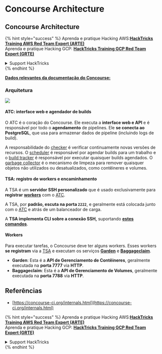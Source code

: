 # Concourse Architecture

## Concourse Architecture

{% hint style="success" %}
Aprenda e pratique Hacking AWS:<img src="../../.gitbook/assets/image (1).png" alt="" data-size="line">[**HackTricks Training AWS Red Team Expert (ARTE)**](https://training.hacktricks.xyz/courses/arte)<img src="../../.gitbook/assets/image (1).png" alt="" data-size="line">\
Aprenda e pratique Hacking GCP: <img src="../../.gitbook/assets/image (2).png" alt="" data-size="line">[**HackTricks Training GCP Red Team Expert (GRTE)**<img src="../../.gitbook/assets/image (2).png" alt="" data-size="line">](https://training.hacktricks.xyz/courses/grte)

<details>

<summary>Support HackTricks</summary>

* Confira os [**planos de assinatura**](https://github.com/sponsors/carlospolop)!
* **Junte-se ao** 💬 [**grupo do Discord**](https://discord.gg/hRep4RUj7f) ou ao [**grupo do telegram**](https://t.me/peass) ou **siga**-nos no **Twitter** 🐦 [**@hacktricks\_live**](https://twitter.com/hacktricks\_live)**.**
* **Compartilhe truques de hacking enviando PRs para o** [**HackTricks**](https://github.com/carlospolop/hacktricks) e [**HackTricks Cloud**](https://github.com/carlospolop/hacktricks-cloud) repositórios do github.

</details>
{% endhint %}

[**Dados relevantes da documentação do Concourse:**](https://concourse-ci.org/internals.html)

### Arquitetura

![](<../../.gitbook/assets/image (187).png>)

#### ATC: interface web e agendador de builds

O ATC é o coração do Concourse. Ele executa a **interface web e API** e é responsável por todo o **agendamento** de pipelines. Ele **se conecta ao PostgreSQL**, que usa para armazenar dados de pipeline (incluindo logs de build).

A responsabilidade do [checker](https://concourse-ci.org/checker.html) é verificar continuamente novas versões de recursos. O [scheduler](https://concourse-ci.org/scheduler.html) é responsável por agendar builds para um trabalho e o [build tracker](https://concourse-ci.org/build-tracker.html) é responsável por executar quaisquer builds agendados. O [garbage collector](https://concourse-ci.org/garbage-collector.html) é o mecanismo de limpeza para remover quaisquer objetos não utilizados ou desatualizados, como contêineres e volumes.

#### TSA: registro de workers e encaminhamento

A TSA é um **servidor SSH personalizado** que é usado exclusivamente para **registrar** [**workers**](https://concourse-ci.org/internals.html#architecture-worker) com o [ATC](https://concourse-ci.org/internals.html#component-atc).

A TSA, por **padrão, escuta na porta `2222`**, e geralmente está colocada junto com o [ATC](https://concourse-ci.org/internals.html#component-atc) e atrás de um balanceador de carga.

A **TSA implementa CLI sobre a conexão SSH,** suportando [**estes comandos**](https://concourse-ci.org/internals.html#component-tsa).

#### Workers

Para executar tarefas, o Concourse deve ter alguns workers. Esses workers **se registram** via a [TSA](https://concourse-ci.org/internals.html#component-tsa) e executam os serviços [**Garden**](https://github.com/cloudfoundry-incubator/garden) e [**Baggageclaim**](https://github.com/concourse/baggageclaim).

* **Garden**: Esta é a **API de Gerenciamento de Contêineres**, geralmente executada na **porta 7777** via **HTTP**.
* **Baggageclaim**: Esta é a **API de Gerenciamento de Volumes**, geralmente executada na **porta 7788** via **HTTP**.

## Referências

* [https://concourse-ci.org/internals.html](https://concourse-ci.org/internals.html)

{% hint style="success" %}
Aprenda e pratique Hacking AWS:<img src="../../.gitbook/assets/image (1).png" alt="" data-size="line">[**HackTricks Training AWS Red Team Expert (ARTE)**](https://training.hacktricks.xyz/courses/arte)<img src="../../.gitbook/assets/image (1).png" alt="" data-size="line">\
Aprenda e pratique Hacking GCP: <img src="../../.gitbook/assets/image (2).png" alt="" data-size="line">[**HackTricks Training GCP Red Team Expert (GRTE)**<img src="../../.gitbook/assets/image (2).png" alt="" data-size="line">](https://training.hacktricks.xyz/courses/grte)

<details>

<summary>Support HackTricks</summary>

* Confira os [**planos de assinatura**](https://github.com/sponsors/carlospolop)!
* **Junte-se ao** 💬 [**grupo do Discord**](https://discord.gg/hRep4RUj7f) ou ao [**grupo do telegram**](https://t.me/peass) ou **siga**-nos no **Twitter** 🐦 [**@hacktricks\_live**](https://twitter.com/hacktricks\_live)**.**
* **Compartilhe truques de hacking enviando PRs para o** [**HackTricks**](https://github.com/carlospolop/hacktricks) e [**HackTricks Cloud**](https://github.com/carlospolop/hacktricks-cloud) repositórios do github.

</details>
{% endhint %}
